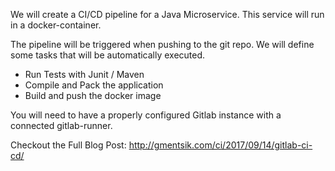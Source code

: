 We will create a CI/CD pipeline for a Java Microservice. This service will run in a docker-container.

The pipeline will be triggered when pushing to the git repo. We will define some tasks that will be automatically executed.

- Run Tests with Junit / Maven
- Compile and Pack the application
- Build and push the docker image

You will need to have a properly configured Gitlab instance with a connected gitlab-runner.

Checkout the Full Blog Post:
http://gmentsik.com/ci/2017/09/14/gitlab-ci-cd/

